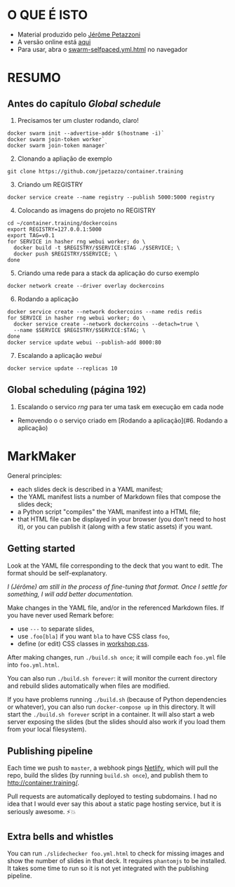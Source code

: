 # O QUE É ISTO
- Material produzido pelo [Jérôme Petazzoni](https://twitter.com/jpetazzo)
- A versão online está [aqui](https://container.training/swarm-selfpaced.yml.html#1)
- Para usar, abra o [swarm-selfpaced.yml.html](https://github.com/rzonzini/DCA/blob/orchestration/swarm-selfpaced.yml.html) no navegador

# RESUMO

## Antes do capítulo *Global schedule*

1. Precisamos ter um cluster rodando, claro!

```
docker swarm init --advertise-addr $(hostname -i)`
docker swarm join-token worker`
docker swarm join-token manager`
```

2. Clonando a apliação de exemplo

```
git clone https://github.com/jpetazzo/container.training
```

3. Criando um REGISTRY

```
docker service create --name registry --publish 5000:5000 registry
```

4. Colocando as imagens do projeto no REGISTRY

```
cd ~/container.training/dockercoins
export REGISTRY=127.0.0.1:5000
export TAG=v0.1
for SERVICE in hasher rng webui worker; do \
  docker build -t $REGISTRY/$SERVICE:$TAG ./$SERVICE; \
  docker push $REGISTRY/$SERVICE; \
done
```

5. Criando uma rede para a stack da aplicação do curso exemplo

```
docker network create --driver overlay dockercoins
```

6. Rodando a aplicação

```
docker service create --network dockercoins --name redis redis
for SERVICE in hasher rng webui worker; do \
  docker service create --network dockercoins --detach=true \
  --name $SERVICE $REGISTRY/$SERVICE:$TAG; \
done
docker service update webui --publish-add 8000:80
```

7. Escalando a aplicação *webui*

```
docker service update --replicas 10
```

## Global scheduling (página 192)

1. Escalando o servico *rng* para ter uma task em execução em cada node

+ Removendo o o serviço criado em [Rodando a aplicação](#6. Rodando a aplicação)

# MarkMaker

General principles:

- each slides deck is described in a YAML manifest;
- the YAML manifest lists a number of Markdown files
  that compose the slides deck;
- a Python script "compiles" the YAML manifest into
  a HTML file;
- that HTML file can be displayed in your browser
  (you don't need to host it), or you can publish it
  (along with a few static assets) if you want.


## Getting started

Look at the YAML file corresponding to the deck that
you want to edit. The format should be self-explanatory.

*I (Jérôme) am still in the process of fine-tuning that
format. Once I settle for something, I will add better
documentation.*

Make changes in the YAML file, and/or in the referenced
Markdown files. If you have never used Remark before:

- use `---` to separate slides,
- use `.foo[bla]` if you want `bla` to have CSS class `foo`,
- define (or edit) CSS classes in [workshop.css](workshop.css).

After making changes, run `./build.sh once`; it will
compile each `foo.yml` file into `foo.yml.html`.

You can also run `./build.sh forever`: it will monitor the current
directory and rebuild slides automatically when files are modified.

If you have problems running `./build.sh` (because of
Python dependencies or whatever),
you can also run `docker-compose up` in this directory.
It will start the `./build.sh forever` script in a container.
It will also start a web server exposing the slides
(but the slides should also work if you load them from your
local filesystem).


## Publishing pipeline

Each time we push to `master`, a webhook pings
[Netlify](https://www.netlify.com/), which will pull
the repo, build the slides (by running `build.sh once`),
and publish them to http://container.training/.

Pull requests are automatically deployed to testing
subdomains. I had no idea that I would ever say this
about a static page hosting service, but it is seriously awesome. ⚡️💥


## Extra bells and whistles

You can run `./slidechecker foo.yml.html` to check for
missing images and show the number of slides in that deck.
It requires `phantomjs` to be installed. It takes some
time to run so it is not yet integrated with the publishing
pipeline.
